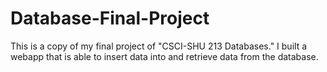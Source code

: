# Database-Final-Project

This is a copy of my final project of "CSCI-SHU 213 Databases." I built a webapp that is able to insert data into and retrieve data from the database.
